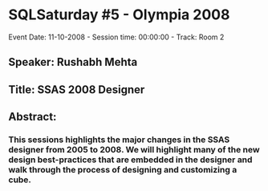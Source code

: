 # SQLSaturday #5 - Olympia 2008
Event Date: 11-10-2008 - Session time: 00:00:00 - Track: Room 2
## Speaker: Rushabh Mehta
## Title: SSAS 2008 Designer
## Abstract:
### This sessions highlights the major changes in the SSAS designer from 2005 to 2008. We will highlight many of the new design best-practices that are embedded in the designer and walk through the process of designing and customizing a cube.
